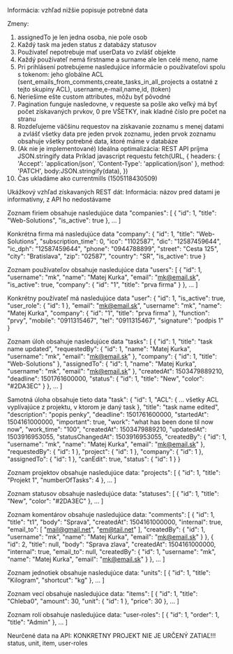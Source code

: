 Informácia: vzhľad nižšie popisuje potrebné data

Zmeny:
1. assignedTo je len jedna osoba, nie pole osob
2. Každý task ma jeden status z databázy statusov
3. Používateľ nepotrebuje mať userData vo zvlášť objekte
4. Každý používateľ nemá firstname a surname ale len celé meno, name
5. Pri prihlásení potrebujeme nasledujúce informácie o používateľovi spolu s tokenom:
  jeho globálne ACL (sent_emails_from_comments,create_tasks_in_all_projects a ostatné z tejto skupiny ACL), username,e-mail,name,id, (token)
6. Neriešime ešte custom attributes, môžu byť pôvodné
7. Pagination funguje nasledovne, v requeste sa pošle ako veľký má byť počet získavaných prvkov, 0 pre VŠETKY, inak kladné číslo pre počet na stranu
8. Rozdeľujeme väčšinu requestov na získavanie zoznamu s menej datami a zvlášť všetky data pre jeden prvok zoznamu, jeden prvok zoznamu obsahuje všetky potrebné data, ktoré máme v databáze
9. (Ak nie je implementované) Ideálna optimalizácia: REST API príjma JSON.stringify data
  Príklad javascript requestu
    fetch(URL, {
      headers: {
        'Accept': 'application/json',
        'Content-Type': 'application/json'
      },
      method: 'PATCH',
      body:JSON.stringify(data),
    })
10. Čas ukladáme ako currentmills (1505118430509)

Ukážkový vzhľad získavaných REST dát:
Informácia: názov pred datami je informatívny, z API ho nedostávame

Zoznam firiem obsahuje nasledujúce data
"companies": [
  {
    "id": 1,
    "title": "Web-Solutions",
    "is_active": true
  },
  ...
]

Konkrétna firma má nasledujúce data
"company": {
    "id": 1,
    "title": "Web-Solutions",
    "subscription_time": 0,
    "ico": "1102587",
    "dic": "12587459644",
    "ic_dph": "12587459644",
    "phone": "0944788899",
    "street": "Cesta 125",
    "city": "Bratislava",
    "zip": "02587",
    "country": "SR",
    "is_active": true
  }

Zoznam používateľov obsahuje nasledujúce data
"users": [
  {
    "id": 1,
    "username": "mk",
    "name": "Matej Kurka",
    "email": "mk@email.sk",
    "is_active": true,
    "company": {
      "id": "1",
      "title": "prva firma"
    }
  },
  ...
]

Konkrétny používateľ má nasledujúce data
"user": {
    "id": 1,
    "is_active": true,
    "user_role": {
      "id": 1
    },
    "email": "mk@email.sk",
    "username": "mk",
    "name": "Matej Kurka",
    "company": {
      "id": "1",
      "title": "prva firma"
    },
    "function": "prvy",
    "mobile": "0911315467",
    "tel": "0911315467",
    "signature": "podpis 1"
  }

Zoznam úloh obsahuje nasledujúce data
"tasks": [
  {
    "id": 1,
    "title": "task name updated",
    "requestedBy": {
      "id": 1,
      "name": "Matej Kurka",
      "username": "mk",
      "email": "mk@email.sk"
    },
    "company": {
      "id": 1,
      "title": "Web-Solutions"
    },
    "assignedTo": {
      "id": 1,
      "name": "Matej Kurka",
      "username": "mk",
      "email": "mk@email.sk"
    },
    "createdAt": 1503479889210,
    "deadline": 1501761600000,
    "status": {
      "id": 1,
      "title": "New",
      "color": "#2DA3EC"
    }
  },
  ...
]

Samotná úloha obsahuje tieto data
"task": {
    "id": 1,
    "ACL": {
      ... všetky ACL vyplívajúce z projektu, v ktorom je daný task
    },
    "title": "task name edited",
    "description": "popis penky",
    "deadline": 1501761600000,
    "startedAt": 1504161000000,
    "important": true,
    "work": "what has been done til now now",
    "work_time": "100",
    "createdAt": 1503479889210,
    "updatedAt": 1503916953055,
    "statusChangedAt": 1503916953055,
    "createdBy": {
      "id": 1,
      "username": "mk",
      "name": "Matej Kurka",
      "email": "mk@email.sk"
    },
    "requestedBy": {
      "id": 1
    },
    "project": {
      "id": 1
    },
    "company": {
      "id": 1
    },
    "assignedTo": {
      "id": 1
    },
    "canEdit": true,
    "status": {
      "id": 1
    }
  }

Zoznam projektov obsahuje nasledujúce data:
"projects": [
  {
    "id": 1,
    "title": "Projekt 1",
    "numberOfTasks": 4
  },
  ...
]


Zoznam statusov obsahuje nasledujúce data:
"statuses": [
  {
    "id": 1,
    "title": "New",
    "color": "#2DA3EC"
  },
  ...
]

Zoznam komentárov obsahuje nasledujúce data:
"comments": [
  {
    "id": 1,
    "title": "t1",
    "body": "Sprava",
    "createdAt": 1504161000000,
    "internal": true,
    "email_to": [
      "mail@gmail.net",
      "em@tail.net"
    ],
    "createdBy": {
      "id": 1,
      "username": "mk",
      "name": "Matej Kurka",
      "email": "mk@email.sk"
    }
  },
  {
    "id": 2,
    "title": null,
    "body": "Sprava zlava",
    "createdAt": 1504161000000,
    "internal": true,
    "email_to": null,
    "createdBy": {
      "id": 1,
      "username": "mk",
      "name": "Matej Kurka",
      "email": "mk@email.sk"
    }
  },
  ...
]

Zoznam jednotiek obsahuje nasledujúce data:
"units": [
  {
    "id": 1,
    "title": "Kilogram",
    "shortcut": "kg"
  },
  ...
]


Zoznam vecí obsahuje nasledujúce data:
"items": [
  {
    "id": 1,
    "title": "Chleba0",
    "amount": 30,
    "unit": {
      "id": 1
    },
    "price": 30
  },
  ...
]


Zoznam rolí obsahuje nasledujúce data:
"user-roles": [
  {
    "id": 1,
    "order": 1,
    "title": "Admin"
  },
  ...
]

Neurčené data na API:
KONKRETNY PROJEKT NIE JE URČENÝ ZATIAĽ!!!
status, unit, item, user-roles
